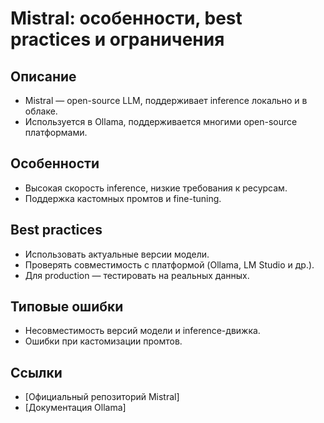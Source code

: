# Mistral: особенности, best practices и ограничения

## Описание
- Mistral — open-source LLM, поддерживает inference локально и в облаке.
- Используется в Ollama, поддерживается многими open-source платформами.

## Особенности
- Высокая скорость inference, низкие требования к ресурсам.
- Поддержка кастомных промтов и fine-tuning.

## Best practices
- Использовать актуальные версии модели.
- Проверять совместимость с платформой (Ollama, LM Studio и др.).
- Для production — тестировать на реальных данных.

## Типовые ошибки
- Несовместимость версий модели и inference-движка.
- Ошибки при кастомизации промтов.

## Ссылки
- [Официальный репозиторий Mistral]
- [Документация Ollama] 